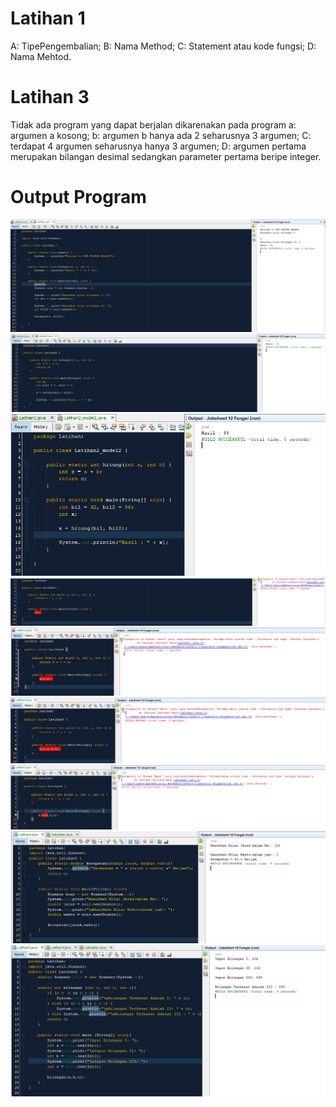 # Latihan 1
A: TipePengembalian; B: Nama Method; C: Statement atau kode fungsi; D: Nama Mehtod.

# Latihan 3
Tidak ada program yang dapat berjalan dikarenakan pada program a: argumen a kosong; b: argumen b hanya ada 2 seharusnya 3 argumen; C: terdapat 4 argumen seharusnya hanya 3 argumen; D: argumen pertama merupakan bilangan desimal sedangkan parameter pertama beripe integer.

# Output Program
![](https://github.com/AndraQeysa/Jobsheet-12-Fungsi/blob/master/Latihan1.PNG)
![](https://github.com/AndraQeysa/Jobsheet-12-Fungsi/blob/master/Latihan2a.PNG)
![](https://github.com/AndraQeysa/Jobsheet-12-Fungsi/blob/master/Latihan2b.PNG)
![](https://github.com/AndraQeysa/Jobsheet-12-Fungsi/blob/master/Latihan3a.PNG)
![](https://github.com/AndraQeysa/Jobsheet-12-Fungsi/blob/master/Latihan3b.PNG)
![](https://github.com/AndraQeysa/Jobsheet-12-Fungsi/blob/master/Latihan3c.PNG)
![](https://github.com/AndraQeysa/Jobsheet-12-Fungsi/blob/master/Latihan3d.PNG)
![](https://github.com/AndraQeysa/Jobsheet-12-Fungsi/blob/master/Latihan4.PNG)
![](https://github.com/AndraQeysa/Jobsheet-12-Fungsi/blob/master/Lattihan5.PNG)
